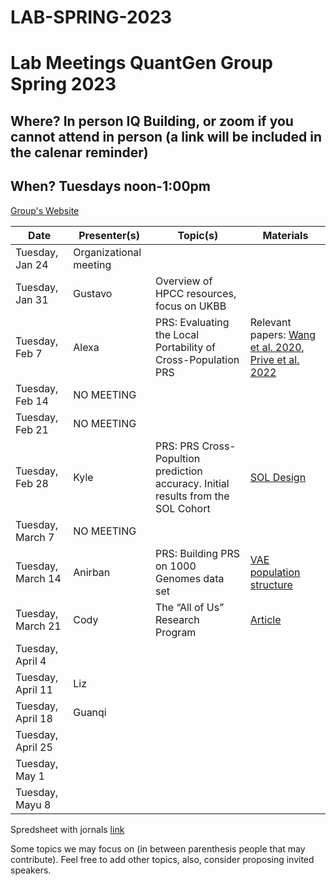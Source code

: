 # LAB-SPRING-2023


# Lab Meetings QuantGen Group Spring 2023
## Where? In person IQ Building, or zoom if you cannot attend in person (a link will be included in the calenar reminder)

## When? Tuesdays noon-1:00pm

[Group's Website](http://quantgen.github.io/)

| Date             | Presenter(s)     |  Topic(s)        |  Materials    |
| ---------------  | ---------------- | ---------------- | ------------- |
|   Tuesday, Jan 24 | Organizational meeting        |        |            |
|   Tuesday, Jan 31|   Gustavo    |    Overview of HPCC resources, focus on UKBB    |            |
|   Tuesday, Feb 7|    Alexa   |   PRS: Evaluating the Local Portability of Cross-Population PRS     |    Relevant papers: [Wang et al. 2020](https://www-ncbi-nlm-nih-gov.proxy2.cl.msu.edu/pmc/articles/PMC7395791/), [Prive et al. 2022](https://www.sciencedirect.com/science/article/pii/S0002929721004201?via%3Dihub)        |
|   Tuesday, Feb 14|   NO MEETING  |     |            |
|   Tuesday, Feb 21|   NO MEETING  |     |            |
|   Tuesday, Feb 28|   Kyle     |   PRS: PRS Cross-Popultion prediction accuracy. Initial results from the SOL Cohort    |      [SOL Design](https://pubmed.ncbi.nlm.nih.gov/20609343/)      |
|   Tuesday, March 7|  NO MEETING     |      |            |
|   Tuesday, March 14| Anirban     |  PRS: Building PRS on 1000 Genomes data set       |    [VAE population structure](https://academic.oup.com/g3journal/article/11/1/jkaa036/6105578)        |
|   Tuesday, March 21|   Cody    | The “All of Us” Research Program  |  [Article](https://www.nejm.org/doi/full/10.1056/NEJMsr1809937)    |
|   Tuesday, April 4|      |        |            |
|   Tuesday, April 11| Liz  |        |            |
|   Tuesday, April 18|  Guanqi |       |            |
|   Tuesday, April 25|       |        |            |
|   Tuesday, May 1|       |        |            |
|   Tuesday, Mayu 8|       |        |            |


Spredsheet with jornals [link](https://docs.google.com/spreadsheets/d/1BdIHOwurcbcAjLFGdKaOBZyICcVf2Zmis1Mq-rKuQ_Q/edit#gid=0)

Some topics we may focus on (in between parenthesis people that may contribute). Feel free to add other topics, also, consider proposing invited speakers.

  
  
  
